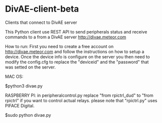 # DivAE-client-beta
Clients that connect to DivAE server

This Python client use REST API to send peripherals status and receive commands to a from a DivAE server http://divae.meteor.com

How to run:
First you need to create a free account on http://divae.meteor.com and follow the instructions on how to setup a device.
Once the device info is configure on the server you then need to modify the config.cfg to replace the "deviceid" and the "password" that was setted on the server.

MAC OS:

$python3 divae.py

RASPBERRY PI:
in peripheralcontrol.py replace "from rpictrl_dud" to "from rpictrl" if you want to control actual relays.
please note that "rpictrl.py" uses PIFACE Digital.

$sudo python divae.py
